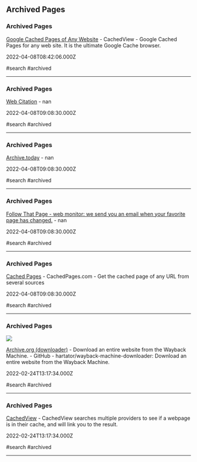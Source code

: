 ## Archived Pages

### Archived Pages

[Google Cached Pages of Any Website](https://cachedview.com) - CachedView - Google Cached Pages for any web site. It is the ultimate Google Cache browser.

2022-04-08T08:42:06.000Z

#search #archived

---

### Archived Pages

[Web Citation](https://webcitation.org) - nan

2022-04-08T09:08:30.000Z

#search #archived

---

### Archived Pages

[Archive.today](https://archive.today) - nan

2022-04-08T09:08:30.000Z

#search #archived

---

### Archived Pages

[Follow That Page - web monitor: we send you an email when your favorite page has changed.](https://followthatpage.com) - nan

2022-04-08T09:08:30.000Z

#search #archived

---

### Archived Pages

[Cached Pages](http://www.cachedpages.com) - CachedPages.com - Get the cached page of any URL from several sources

2022-04-08T09:08:30.000Z

#search #archived

---

### Archived Pages

![](https://opengraph.githubassets.com/318155d79bfc10a7ead28ab76d8c37203ec4b3291bfa68c22727a67b37309aef/hartator/wayback-machine-downloader)

[Archive.org (downloader)](https://github.com/hartator/wayback-machine-downloader) - Download an entire website from the Wayback Machine. - GitHub - hartator/wayback-machine-downloader: Download an entire website from the Wayback Machine.

2022-02-24T13:17:34.000Z

#search #archived

---

### Archived Pages

[CachedView](https://cachedview.nl) - CachedView searches multiple providers to see if a webpage is in their cache, and will link you to the result.

2022-02-24T13:17:34.000Z

#search #archived

---
